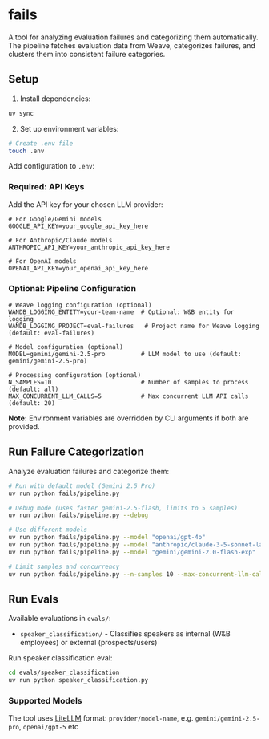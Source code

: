 # fails

A tool for analyzing evaluation failures and categorizing them automatically. The pipeline fetches evaluation data from Weave, categorizes failures, and clusters them into consistent failure categories.

## Setup

1. Install dependencies:
```bash
uv sync
```

2. Set up environment variables:
```bash
# Create .env file
touch .env
```

Add configuration to `.env`:

### Required: API Keys
Add the API key for your chosen LLM provider:
```env
# For Google/Gemini models
GOOGLE_API_KEY=your_google_api_key_here

# For Anthropic/Claude models  
ANTHROPIC_API_KEY=your_anthropic_api_key_here

# For OpenAI models
OPENAI_API_KEY=your_openai_api_key_here
```

### Optional: Pipeline Configuration
```env
# Weave logging configuration (optional)
WANDB_LOGGING_ENTITY=your-team-name  # Optional: W&B entity for logging
WANDB_LOGGING_PROJECT=eval-failures   # Project name for Weave logging (default: eval-failures)

# Model configuration (optional)
MODEL=gemini/gemini-2.5-pro          # LLM model to use (default: gemini/gemini-2.5-pro)

# Processing configuration (optional)
N_SAMPLES=10                         # Number of samples to process (default: all)
MAX_CONCURRENT_LLM_CALLS=5           # Max concurrent LLM API calls (default: 20)
```

**Note:** Environment variables are overridden by CLI arguments if both are provided.

## Run Failure Categorization

Analyze evaluation failures and categorize them:

```bash
# Run with default model (Gemini 2.5 Pro)
uv run python fails/pipeline.py

# Debug mode (uses faster gemini-2.5-flash, limits to 5 samples)
uv run python fails/pipeline.py --debug

# Use different models
uv run python fails/pipeline.py --model "openai/gpt-4o"
uv run python fails/pipeline.py --model "anthropic/claude-3-5-sonnet-latest"
uv run python fails/pipeline.py --model "gemini/gemini-2.0-flash-exp"

# Limit samples and concurrency
uv run python fails/pipeline.py --n-samples 10 --max-concurrent-llm-calls 5
```

## Run Evals

Available evaluations in `evals/`:
- `speaker_classification/` - Classifies speakers as internal (W&B employees) or external (prospects/users)

Run speaker classification eval:
```bash
cd evals/speaker_classification
uv run python speaker_classification.py
```

### Supported Models

The tool uses [LiteLLM](https://docs.litellm.ai/docs/providers) format: `provider/model-name`, e.g. `gemini/gemini-2.5-pro`, `openai/gpt-5` etc